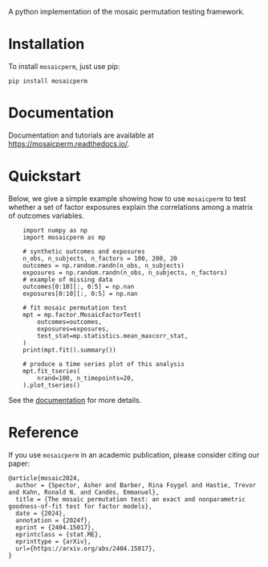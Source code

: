 A python implementation of the mosaic permutation testing framework.

# Installation

To install ``mosaicperm``, just use pip:

``pip install mosaicperm``

# Documentation

Documentation and tutorials are available at https://mosaicperm.readthedocs.io/.

# Quickstart

Below, we give a simple example showing how to use ``mosaicperm`` to test whether a set of factor exposures explain the correlations among a matrix of outcomes variables.

```
	import numpy as np
	import mosaicperm as mp

	# synthetic outcomes and exposures
	n_obs, n_subjects, n_factors = 100, 200, 20
	outcomes = np.random.randn(n_obs, n_subjects)
	exposures = np.random.randn(n_obs, n_subjects, n_factors)
	# example of missing data
	outcomes[0:10][:, 0:5] = np.nan
	exposures[0:10][:, 0:5] = np.nan

	# fit mosaic permutation test
	mpt = mp.factor.MosaicFactorTest(
		outcomes=outcomes,
		exposures=exposures,
		test_stat=mp.statistics.mean_maxcorr_stat,
	)
	print(mpt.fit().summary())

	# produce a time series plot of this analysis
	mpt.fit_tseries(
		nrand=100, n_timepoints=20,
	).plot_tseries()
```

See the [documentation](https://mosaicperm.readthedocs.io/) for more details.


# Reference

If you use ``mosaicperm`` in an academic publication, please consider citing our paper:

```
@article{mosaic2024,
  author = {Spector, Asher and Barber, Rina Foygel and Hastie, Trevor and Kahn, Ronald N. and Candès, Emmanuel},
  title = {The mosaic permutation test: an exact and nonparametric goodness-of-fit test for factor models},
  date = {2024},
  annotation = {2024f},
  eprint = {2404.15017},
  eprintclass = {stat.ME},
  eprinttype = {arXiv},
  url={https://arxiv.org/abs/2404.15017},
}
```